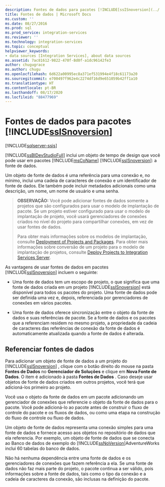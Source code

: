 ```yaml
---
description: Fontes de dados para pacotes [!INCLUDE[ssISnoversion](../../includes/ssisnoversion-md.md)]
title: Fontes de dados | Microsoft Docs
ms.custom: ''
ms.date: 08/27/2016
ms.prod: sql
ms.prod_service: integration-services
ms.reviewer: ''
ms.technology: integration-services
ms.topic: conceptual
helpviewer_keywords:
- data sources [Integration Services], about data sources
ms.assetid: 7ac81612-9822-470f-8d0f-a1dc96142fe3
author: chugugrace
ms.author: chugu
ms.openlocfilehash: 6d622a00995ec8a371ef531994e4f18c61173a20
ms.sourcegitcommit: e700497f962e4c2274df16d9e651059b42ff1a10
ms.translationtype: HT
ms.contentlocale: pt-BR
ms.lasthandoff: 08/17/2020
ms.locfileid: "88477969"
---
```

# <a name="data-sources-for-ssisnoversion-packages"></a>Fontes de dados para pacotes [!INCLUDE[ssISnoversion](../../includes/ssisnoversion-md.md)]

[!INCLUDE[sqlserver-ssis](../../includes/applies-to-version/sqlserver-ssis.md)]


  [!INCLUDE[ssBIDevStudioFull](../../includes/ssbidevstudiofull-md.md)] inclui um objeto de tempo de design que você pode usar em pacotes [!INCLUDE[msCoName](../../includes/msconame-md.md)] [!INCLUDE[ssISnoversion](../../includes/ssisnoversion-md.md)]: a fonte de dados.  
  
 Um objeto de fonte de dados é uma referência para uma conexão e, no mínimo, inclui uma cadeia de caracteres de conexão e um identificador de fonte de dados. Ele também pode incluir metadados adicionais como uma descrição, um nome, um nome de usuário e uma senha.  
  
> **OBSERVAÇÃO:** Você pode adicionar fontes de dados somente a projetos que são configurados para usar o modelo de implantação de pacote. Se um projeto estiver configurado para usar o modelo de implantação de projeto, você usará gerenciadores de conexões criados no nível do projeto para compartilhar conexões, em vez de usar fontes de dados.  
>   
>  Para obter mais informações sobre os modelos de implantação, consulte [Deployment of Projects and Packages](../packages/deploy-integration-services-ssis-projects-and-packages.md). Para obter mais informações sobre conversão de um projeto para o modelo de implantação de projetos, consulte [Deploy Projects to Integration Services Server](https://msdn.microsoft.com/library/hh231102.aspx).  
  
 As vantagens de usar fontes de dados em pacotes [!INCLUDE[ssISnoversion](../../includes/ssisnoversion-md.md)] incluem o seguinte:  
  
-   Uma fonte de dados tem um escopo de projeto, o que significa que uma fonte de dados criada em um projeto [!INCLUDE[ssISnoversion](../../includes/ssisnoversion-md.md)] está disponível para todos os pacotes do projeto. Uma fonte de dados pode ser definida uma vez e, depois, referenciada por gerenciadores de conexões em vários pacotes.  
  
-   Uma fonte de dados oferece sincronização entre o objeto da fonte de dados e suas referências de pacote. Se a fonte de dados e os pacotes que a referenciam residem no mesmo projeto, a propriedade da cadeia de caracteres das referências de conexão da fonte de dados é automaticamente atualizada quando a fonte de dados é alterada.  
  
## <a name="reference-data-sources"></a>Referenciar fontes de dados  
 Para adicionar um objeto de fonte de dados a um projeto do [!INCLUDE[ssISnoversion](../../includes/ssisnoversion-md.md)] , clique com o botão direito do mouse na pasta **Fontes de Dados** no **Gerenciador de Soluções** e clique em **Nova Fonte de Dados**. O item é adicionado à pasta **Fontes de Dados** . Caso deseje usar objetos de fonte de dados criados em outros projetos, você terá que adicioná-los primeiro ao projeto.  
  
 Você usa o objeto da fonte de dados em um pacote adicionando um gerenciador de conexões que referencie o objeto da fonte de dados para o pacote. Você pode adicioná-lo ao pacote antes de construir o fluxo de controle do pacote e os fluxos de dados, ou como uma etapa na construção do fluxo de controle ou fluxo de dados.  
  
 Um objeto de fonte de dados representa uma conexão simples para uma fonte de dados e fornece acesso aos objetos no repositório de dados que ela referencia. Por exemplo, um objeto de fonte de dados que se conecta ao Banco de dados de exemplo do [!INCLUDE[ssNoVersion](../../includes/ssnoversion-md.md)]AdventureWorks inclui 60 tabelas do banco de dados.  
  
 Não há nenhuma dependência entre uma fonte de dados e os gerenciadores de conexões que fazem referência a ela. Se uma fonte de dados não faz mais parte do projeto, o pacote continua a ser válido, pois informações sobre a fonte de dados, tais como o tipo da conexão e a cadeia de caracteres da conexão, são inclusas na definição do pacote.  
  
  
